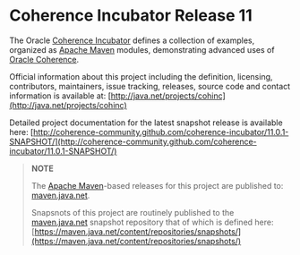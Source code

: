 Coherence Incubator Release 11
==============================

The Oracle [Coherence Incubator](http://java.net/projects/cohinc) defines a collection of
examples, organized as [Apache Maven](http://maven.apache.org/) modules, demonstrating
advanced uses of [Oracle Coherence](http://www.oracle.com/technology/products/coherence/index.html).

Official information about this project including the definition, licensing, contributors, maintainers, issue tracking, releases, source code and contact information is available at:
[http://java.net/projects/cohinc](http://java.net/projects/cohinc)

Detailed project documentation for the latest snapshot release is available here:
[http://coherence-community.github.com/coherence-incubator/11.0.1-SNAPSHOT/](http://coherence-community.github.com/coherence-incubator/11.0.1-SNAPSHOT/)

> **NOTE**
>
> The [Apache Maven](http://maven.apache.org)-based releases for this project are published to: [maven.java.net](https://maven.java.net).
>
> Snapsnots of this project are routinely published to the [maven.java.net](https://maven.java.net) snapshot repository that of which is defined here: [https://maven.java.net/content/repositories/snapshots/](https://maven.java.net/content/repositories/snapshots/)
